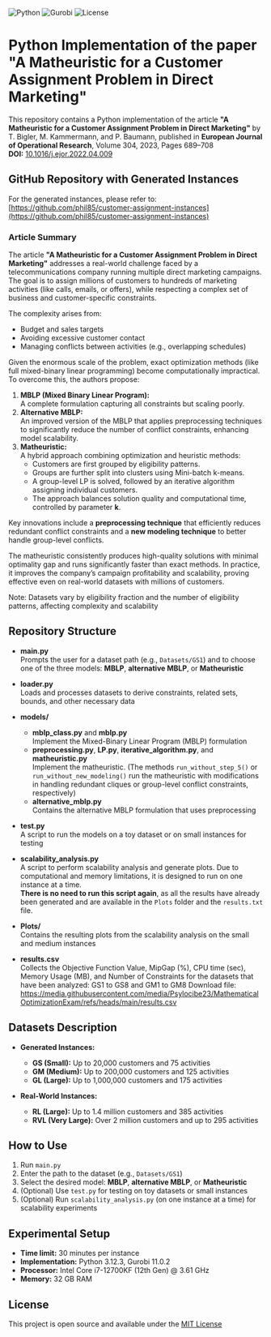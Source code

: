 ![Python](https://img.shields.io/badge/Python-3.12.3-blue.svg)
![Gurobi](https://img.shields.io/badge/Gurobi-11.0.2-blue)
![License](https://img.shields.io/badge/License-MIT-green.svg)

# Python Implementation of the paper "A Matheuristic for a Customer Assignment Problem in Direct Marketing"

This repository contains a Python implementation of the article **"A Matheuristic for a Customer Assignment Problem in Direct Marketing"** by T. Bigler, M. Kammermann, and P. Baumann, published in **European Journal of Operational Research**, Volume 304, 2023, Pages 689–708  
**DOI:** [10.1016/j.ejor.2022.04.009](https://doi.org/10.1016/j.ejor.2022.04.009)

## GitHub Repository with Generated Instances

For the generated instances, please refer to:  
[https://github.com/phil85/customer-assignment-instances](https://github.com/phil85/customer-assignment-instances)

### Article Summary

The article **"A Matheuristic for a Customer Assignment Problem in Direct Marketing"** addresses a real-world challenge faced by a telecommunications company running multiple direct marketing campaigns. The goal is to assign millions of customers to hundreds of marketing activities (like calls, emails, or offers), while respecting a complex set of business and customer-specific constraints.

The complexity arises from:
- Budget and sales targets
- Avoiding excessive customer contact
- Managing conflicts between activities (e.g., overlapping schedules)

Given the enormous scale of the problem, exact optimization methods (like full mixed-binary linear programming) become computationally impractical. To overcome this, the authors propose:
1. **MBLP (Mixed Binary Linear Program):**  
   A complete formulation capturing all constraints but scaling poorly.
2. **Alternative MBLP:**  
   An improved version of the MBLP that applies preprocessing techniques to significantly reduce the number of conflict constraints, enhancing model scalability.
3. **Matheuristic:**  
   A hybrid approach combining optimization and heuristic methods:
   - Customers are first grouped by eligibility patterns.
   - Groups are further split into clusters using Mini-batch k-means.
   - A group-level LP is solved, followed by an iterative algorithm assigning individual customers.
   - The approach balances solution quality and computational time, controlled by parameter **k**.

Key innovations include a **preprocessing technique** that efficiently reduces redundant conflict constraints and a **new modeling technique** to better handle group-level conflicts.

The matheuristic consistently produces high-quality solutions with minimal optimality gap and runs significantly faster than exact methods. In practice, it improves the company’s campaign profitability and scalability, proving effective even on real-world datasets with millions of customers.

Note: Datasets vary by eligibility fraction and the number of eligibility patterns, affecting complexity and scalability

## Repository Structure

- **main.py**  
  Prompts the user for a dataset path (e.g., `Datasets/GS1`) and to choose one of the three models: **MBLP**, **alternative MBLP**, or **Matheuristic**

- **loader.py**  
  Loads and processes datasets to derive constraints, related sets, bounds, and other necessary data

- **models/**  
  - **mblp_class.py** and **mblp.py**  
    Implement the Mixed-Binary Linear Program (MBLP) formulation  
  - **preprocessing.py**, **LP.py**, **iterative_algorithm.py**, and **matheuristic.py**  
    Implement the matheuristic. (The methods `run_without_step_5()` or `run_without_new_modeling()` run the matheuristic with modifications in handling redundant cliques or group-level conflict constraints, respectively)  
  - **alternative_mblp.py**  
    Contains the alternative MBLP formulation that uses preprocessing

- **test.py**  
  A script to run the models on a toy dataset or on small instances for testing

- **scalability_analysis.py**  
  A script to perform scalability analysis and generate plots. Due to computational and memory limitations, it is designed to run on one instance at a time.  
**There is no need to run this script again**, as all the results have already been generated and are available in the `Plots` folder and the `results.txt` file.

- **Plots/**  
  Contains the resulting plots from the scalability analysis on the small and medium instances

- **results.csv**  
  Collects the Objective Function Value, MipGap (%), CPU time (sec), Memory Usage (MB), and Number of Constraints for the datasets that have been analyzed: GS1 to GS8 and GM1 to GM8
  Download file: https://media.githubusercontent.com/media/Psylocibe23/MathematicalOptimizationExam/refs/heads/main/results.csv

## Datasets Description

- **Generated Instances:**  
  - **GS (Small):** Up to 20,000 customers and 75 activities  
  - **GM (Medium):** Up to 200,000 customers and 125 activities  
  - **GL (Large):** Up to 1,000,000 customers and 175 activities

- **Real-World Instances:**  
  - **RL (Large):** Up to 1.4 million customers and 385 activities  
  - **RVL (Very Large):** Over 2 million customers and up to 295 activities 

## How to Use

1. Run `main.py`
2. Enter the path to the dataset (e.g., `Datasets/GS1`)
3. Select the desired model: **MBLP**, **alternative MBLP**, or **Matheuristic**
4. (Optional) Use `test.py` for testing on toy datasets or small instances
5. (Optional) Run `scalability_analysis.py` (on one instance at a time) for scalability experiments


## Experimental Setup

- **Time limit:** 30 minutes per instance  
- **Implementation:** Python 3.12.3, Gurobi 11.0.2  
- **Processor:** Intel Core i7-12700KF (12th Gen) @ 3.61 GHz  
- **Memory:** 32 GB RAM


## License

This project is open source and available under the [MIT License](LICENSE)
